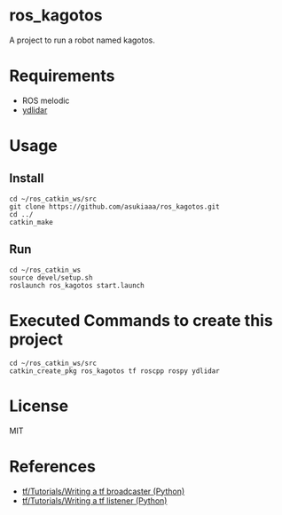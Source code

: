 # ros_kagotos
A project to run a robot named kagotos.

# Requirements
- ROS melodic
- [ydlidar](https://github.com/EAIBOT/ydlidar)

# Usage

## Install

```
cd ~/ros_catkin_ws/src
git clone https://github.com/asukiaaa/ros_kagotos.git
cd ../
catkin_make
```

## Run

```
cd ~/ros_catkin_ws
source devel/setup.sh
roslaunch ros_kagotos start.launch
```

# Executed Commands to create this project

```
cd ~/ros_catkin_ws/src
catkin_create_pkg ros_kagotos tf roscpp rospy ydlidar
```

# License
MIT

# References
- [tf/Tutorials/Writing a tf broadcaster (Python)](http://wiki.ros.org/tf/Tutorials/Writing%20a%20tf%20broadcaster%20%28Python%29)
- [tf/Tutorials/Writing a tf listener (Python)](http://wiki.ros.org/tf/Tutorials/Writing%20a%20tf%20listener%20%28Python%29)
